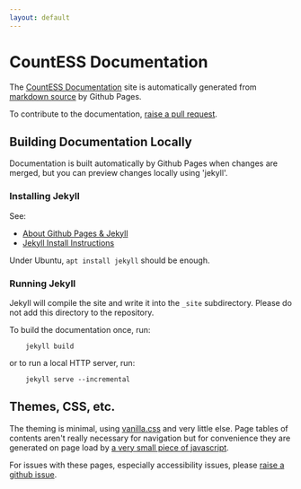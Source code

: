 ```yaml
---
layout: default
---
```


# CountESS Documentation

The [CountESS Documentation](https://countess-project.github.io/CountESS/)
site is automatically generated from
[markdown source](https://github.com/CountESS-Project/CountESS/tree/main/docs)
by Github Pages.

To contribute to the documentation,
[raise a pull request](https://docs.github.com/en/pull-requests/collaborating-with-pull-requests/proposing-changes-to-your-work-with-pull-requests/creating-a-pull-request).

## Building Documentation Locally

Documentation is built automatically by Github Pages when changes are merged,
but you can preview changes locally using 'jekyll'.

### Installing Jekyll

See:

* [About Github Pages & Jekyll](https://docs.github.com/en/pages/setting-up-a-github-pages-site-with-jekyll/about-github-pages-and-jekyll)
* [Jekyll Install Instructions](https://jekyllrb.com/docs/installation/)

Under Ubuntu, `apt install jekyll` should be enough.

### Running Jekyll

Jekyll will compile the site and write it into the `_site` subdirectory. 
Please do not add this directory to the repository.

To build the documentation once, run:

        jekyll build

or to run a local HTTP server, run:

        jekyll serve --incremental

## Themes, CSS, etc.

The theming is minimal, using [vanilla.css](https://vanillacss.com/) and
very little else.  Page tables of contents aren't really necessary for 
navigation but for convenience they are generated on page load by
[a very small piece of javascript](https://github.com/CountESS-Project/CountESS/tree/main/docs/js/toc.js).

For issues with these pages, especially accessibility issues, please
[raise a github issue](https://github.com/CountESS-Project/CountESS/issues).
